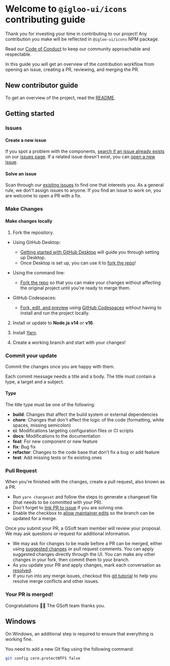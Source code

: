 # Welcome to `@igloo-ui/icons` contributing guide

Thank you for investing your time in contributing to our project! Any contribution you make will be reflected in `@igloo-ui/icons` NPM package.

Read our [Code of Conduct](./CODE_OF_CONDUCT.md) to keep our community approachable and respectable.

In this guide you will get an overview of the contribution workflow from opening an issue, creating a PR, reviewing, and merging the PR.

## New contributor guide

To get an overview of the project, read the [README](../README.md).

## Getting started

### Issues

#### Create a new issue

If you spot a problem with the components, [search if an issue already exists](https://docs.github.com/en/github/searching-for-information-on-github/searching-on-github/searching-issues-and-pull-requests#search-by-the-title-body-or-comments) on our [issues page](https://github.com/gsoft-inc/ov-igloo-icons/issues). If a related issue doesn't exist, you can [open a new issue](https://github.com/gsoft-inc/ov-igloo-icons/issues/new).

#### Solve an issue

Scan through our [existing issues](https://github.com/gsoft-inc/ov-igloo-icons/issues) to find one that interests you. As a general rule, we don’t assign issues to anyone. If you find an issue to work on, you are welcome to open a PR with a fix.

### Make Changes

#### Make changes locally

1. Fork the repository.

- Using GitHub Desktop:

  - [Getting started with GitHub Desktop](https://docs.github.com/en/desktop/installing-and-configuring-github-desktop/getting-started-with-github-desktop) will guide you through setting up Desktop.
  - Once Desktop is set up, you can use it to [fork the repo](https://docs.github.com/en/desktop/contributing-and-collaborating-using-github-desktop/cloning-and-forking-repositories-from-github-desktop)!

- Using the command line:

  - [Fork the repo](https://docs.github.com/en/github/getting-started-with-github/fork-a-repo#fork-an-example-repository) so that you can make your changes without affecting the original project until you're ready to merge them.

- GitHub Codespaces:
  - [Fork, edit, and preview](https://docs.github.com/en/free-pro-team@latest/github/developing-online-with-codespaces/creating-a-codespace) using [GitHub Codespaces](https://github.com/features/codespaces) without having to install and run the project locally.

2. Install or update to **Node.js v14** or **v16**.

3. Install [Yarn](https://yarnpkg.com/).

4. Create a working branch and start with your changes!

### Commit your update

Commit the changes once you are happy with them.

Each commit message needs a title and a body. The title must contain a type, a target and a subject.

#### Type

The title type must be one of the following:

- **build**: Changes that affect the build system or external dependencies
- **chore**: Changes that don't affect the logic of the code (formatting, white spaces, missing semicolon)
- **ci**: Modifications targeting configuration files or CI scripts
- **docs**: Modifications to the documentation
- **feat**: For new component or new feature
- **fix**: Bug fix
- **refactor**: Changes to the code base that don't fix a bug or add feature
- **test**: Add missing tests or fix existing ones

### Pull Request

When you're finished with the changes, create a pull request, also known as a PR.

- Run `yarn changeset` and follow the steps to generate a changeset file (that needs to be committed with your PR).
- Don't forget to [link PR to issue](https://docs.github.com/en/issues/tracking-your-work-with-issues/linking-a-pull-request-to-an-issue) if you are solving one.
- Enable the checkbox to [allow maintainer edits](https://docs.github.com/en/github/collaborating-with-issues-and-pull-requests/allowing-changes-to-a-pull-request-branch-created-from-a-fork) so the branch can be updated for a merge.

Once you submit your PR, a GSoft team member will review your proposal. We may ask questions or request for additional information.

- We may ask for changes to be made before a PR can be merged, either using [suggested changes](https://docs.github.com/en/github/collaborating-with-issues-and-pull-requests/incorporating-feedback-in-your-pull-request) or pull request comments. You can apply suggested changes directly through the UI. You can make any other changes in your fork, then commit them to your branch.
- As you update your PR and apply changes, mark each conversation as [resolved](https://docs.github.com/en/github/collaborating-with-issues-and-pull-requests/commenting-on-a-pull-request#resolving-conversations).
- If you run into any merge issues, checkout this [git tutorial](https://lab.github.com/githubtraining/managing-merge-conflicts) to help you resolve merge conflicts and other issues.

### Your PR is merged!

Congratulations :tada::tada: The GSoft team thanks you.

## Windows

On Windows, an additional step is required to ensure that everything is working fine.

You need to add a new Git flag using the following command:

```sh
git config core.protectNTFS false
```
